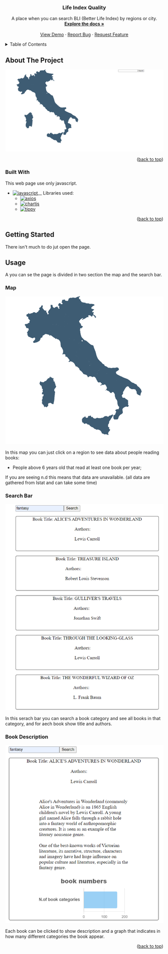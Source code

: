 <a name="readme-top"></a>


<div align="center">
  

  <h3 align="center">Life Index Quality</h3>

  <p align="center">
    A place when you can search BLI (Better Life Index) by regions or city. 
    <br />
    <a href="https://github.com/DoublEffe/life-quality"><strong>Explore the docs »</strong></a>
    <br />
    <br />
    <a href="https://life-quality-index.web.app/">View Demo</a>
    ·
    <a href="https://github.com/DoublEffe/life-quality/issues">Report Bug</a>
    ·
    <a href="https://github.com/DoublEffe/life-quality/issues">Request Feature</a>
  </p>
</div>



<!-- TABLE OF CONTENTS -->
<details>
  <summary>Table of Contents</summary>
  <ol>
    <li>
      <a href="#about-the-project">About The Project</a>
      <ul>
        <li><a href="#built-with">Built With</a></li>
      </ul>
    </li>
    <li>
      <a href="#getting-started">Getting Started</a>
    </li>
    <li>
      <a href="#usage">Usage</a>
      <ul>
        <li><a href="#map">Map</a></li>
        <li><a href="#search-Bar">Search Bar</a></li>
        <li><a href="#book-Description">Book Description</a></li>
      </ul>
    </li> 
  </ol>
</details>



<!-- ABOUT THE PROJECT -->
## About The Project

![Page Screen Shot](https://github.com/DoublEffe/educations/blob/main/screenshoots/all.png)



<p align="right">(<a href="#readme-top">back to top</a>)</p>



### Built With

This web page use only javascript.

* [![javascript][javascript]][javascript-url]__
Libraries used:
  * [![axios][axios]][axios-url]
  * [![chartjs][chartjs]][chartjs-url]
  * [![tippy][tippy]][tippy-url]

<p align="right">(<a href="#readme-top">back to top</a>)</p>



<!-- GETTING STARTED -->
## Getting Started

There isn't much to do jut open the page.


<!-- USAGE EXAMPLES -->
## Usage

A you can se the page is divided in two section the map and the search bar.

### Map

![Map Screen Shot](https://github.com/DoublEffe/educations/blob/main/screenshoots/map.png)

In this map you can just click on a region to see data about people reading books: 
  - People above 6 years old that read at least one book per year;
  
If you are seeing n.d this means that data are unavailable.
(all data are gathered from Istat and can take some time)

### Search Bar

![Search Bar Screen Shot](https://github.com/DoublEffe/educations/blob/main/screenshoots/search.png)

In this serach bar you can search a book category and see all books in that category, and for aech book show title and authors.

### Book Description

![Search Result](https://github.com/DoublEffe/educations/blob/main/screenshoots/searchplus.png)

Each book can be clicked to show description and a graph that indicates in how many different categories the book appear.
  


<p align="right">(<a href="#readme-top">back to top</a>)</p>



<!--variables-->
[javascript]: https://img.shields.io/badge/Javascript-grey?style=for-the-badge&logo=javascript
[axios]: https://img.shields.io/badge/Axios-grey?style=for-the-badge&logo=axios
[chartjs]: https://img.shields.io/badge/Chart.js-grey?style=for-the-badge&logo=chart.js
[tippy]: https://img.shields.io/badge/Tippy-grey?style=for-the-badge&logo=tippy
[javascript-url]: https://www.javascript.com/
[axios-url]: https://axios-http.com/docs/intro
[chartjs-url]: https://www.chartjs.org/
[tippy-url]: https://atomiks.github.io/tippyjs/

